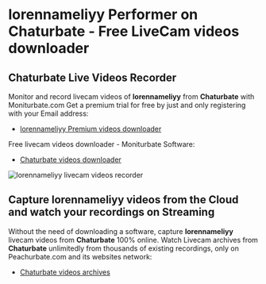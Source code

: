 # lorennameliyy Performer on Chaturbate - Free LiveCam videos downloader

## Chaturbate Live Videos Recorder

Monitor and record livecam videos of **lorennameliyy** from **Chaturbate** with Moniturbate.com
Get a premium trial for free by just and only registering with your Email address:
* [lorennameliyy Premium videos downloader](https://moniturbate.com/request-demo-licence-key.html)

Free livecam videos downloader - Moniturbate Software:
* [Chaturbate videos downloader](https://moniturbate.com/moniturbate-download-software.html)

![lorennameliyy livecam videos recorder](https://peachurnet.com/templates/moniturbate-software.png)


## Capture lorennameliyy videos from the Cloud and watch your recordings on Streaming

Without the need of downloading a software, capture **lorennameliyy** livecam videos from **Chaturbate** 100% online.
Watch Livecam archives from **Chaturbate** unlimitedly from thousands of existing recordings, only on Peachurbate.com and its websites network:
* [Chaturbate videos archives](https://peachurnet.com/)